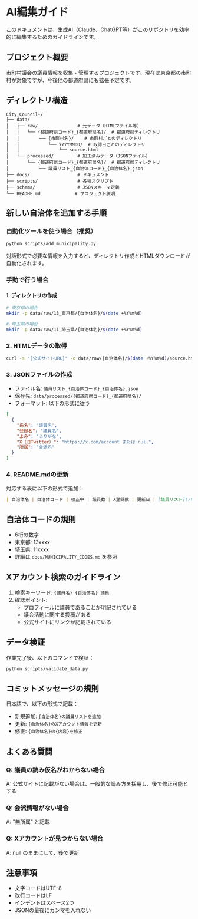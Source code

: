 # AI編集ガイド

このドキュメントは、生成AI（Claude、ChatGPT等）がこのリポジトリを効率的に編集するためのガイドラインです。

## プロジェクト概要

市町村議会の議員情報を収集・管理するプロジェクトです。現在は東京都の市町村が対象ですが、今後他の都道府県にも拡張予定です。

## ディレクトリ構造

```
City_Council-/
├── data/
│   ├── raw/               # 元データ（HTMLファイル等）
│   │   └── {都道府県コード}_{都道府県名}/  # 都道府県ディレクトリ
│   │       └── {市町村名}/    # 市町村ごとのディレクトリ
│   │           └── YYYYMMDD/  # 取得日ごとのディレクトリ
│   │               └── source.html
│   └── processed/         # 加工済みデータ（JSONファイル）
│       └── {都道府県コード}_{都道府県名}/  # 都道府県ディレクトリ
│           └── 議員リスト_{自治体コード}_{自治体名}.json
├── docs/                  # ドキュメント
├── scripts/               # 各種スクリプト
├── schema/                # JSONスキーマ定義
└── README.md             # プロジェクト説明
```

## 新しい自治体を追加する手順

### 自動化ツールを使う場合（推奨）
```bash
python scripts/add_municipality.py
```
対話形式で必要な情報を入力すると、ディレクトリ作成とHTMLダウンロードが自動化されます。

### 手動で行う場合

#### 1. ディレクトリの作成
```bash
# 東京都の場合
mkdir -p data/raw/13_東京都/{自治体名}/$(date +%Y%m%d)

# 埼玉県の場合
mkdir -p data/raw/11_埼玉県/{自治体名}/$(date +%Y%m%d)
```

### 2. HTMLデータの取得
```bash
curl -s "{公式サイトURL}" -o data/raw/{自治体名}/$(date +%Y%m%d)/source.html
```

### 3. JSONファイルの作成
- ファイル名: `議員リスト_{自治体コード}_{自治体名}.json`
- 保存先: `data/processed/{都道府県コード}_{都道府県名}/`
- フォーマット: 以下の形式に従う

```json
[
  {
    "氏名": "議員名",
    "登録名": "議員名",
    "よみ": "ふりがな",
    "X（旧Twitter）": "https://x.com/account または null",
    "所属": "会派名"
  }
]
```

### 4. README.mdの更新
対応する表に以下の形式で追加：
```markdown
| 自治体名 | 自治体コード | 校正中 | 議員数 | X登録数 | 更新日 | [議員リスト](パス) |
```

## 自治体コードの規則

- 6桁の数字
- 東京都: 13xxxx
- 埼玉県: 11xxxx
- 詳細は `docs/MUNICIPALITY_CODES.md` を参照

## Xアカウント検索のガイドライン

1. 検索キーワード: `{議員名} {自治体名} 議員`
2. 確認ポイント:
   - プロフィールに議員であることが明記されている
   - 議会活動に関する投稿がある
   - 公式サイトにリンクが記載されている

## データ検証

作業完了後、以下のコマンドで検証：
```bash
python scripts/validate_data.py
```

## コミットメッセージの規則

日本語で、以下の形式で記載：
- 新規追加: `{自治体名}の議員リストを追加`
- 更新: `{自治体名}のXアカウント情報を更新`
- 修正: `{自治体名}の{内容}を修正`

## よくある質問

### Q: 議員の読み仮名がわからない場合
A: 公式サイトに記載がない場合は、一般的な読み方を採用し、後で修正可能とする

### Q: 会派情報がない場合
A: "無所属" と記載

### Q: Xアカウントが見つからない場合
A: null のままにして、後で更新

## 注意事項

- 文字コードはUTF-8
- 改行コードはLF
- インデントはスペース2つ
- JSONの最後にカンマを入れない